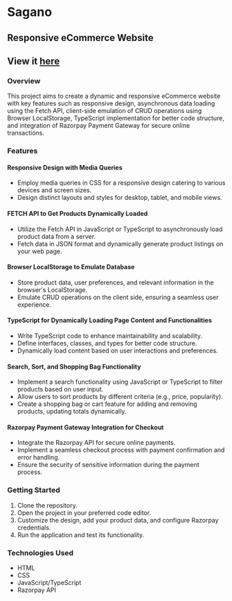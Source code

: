 # Sagano

## Responsive eCommerce Website
## View it [here](https://saganodotstore.netlify.app/)

### Overview

This project aims to create a dynamic and responsive eCommerce website with key features such as responsive design, asynchronous data loading using the Fetch API, client-side emulation of CRUD operations using Browser LocalStorage, TypeScript implementation for better code structure, and integration of Razorpay Payment Gateway for secure online transactions.

### Features

#### Responsive Design with Media Queries

- Employ media queries in CSS for a responsive design catering to various devices and screen sizes.
- Design distinct layouts and styles for desktop, tablet, and mobile views.

#### FETCH API to Get Products Dynamically Loaded

- Utilize the Fetch API in JavaScript or TypeScript to asynchronously load product data from a server.
- Fetch data in JSON format and dynamically generate product listings on your web page.

#### Browser LocalStorage to Emulate Database

- Store product data, user preferences, and relevant information in the browser's LocalStorage.
- Emulate CRUD operations on the client side, ensuring a seamless user experience.

#### TypeScript for Dynamically Loading Page Content and Functionalities

- Write TypeScript code to enhance maintainability and scalability.
- Define interfaces, classes, and types for better code structure.
- Dynamically load content based on user interactions and preferences.

#### Search, Sort, and Shopping Bag Functionality

- Implement a search functionality using JavaScript or TypeScript to filter products based on user input.
- Allow users to sort products by different criteria (e.g., price, popularity).
- Create a shopping bag or cart feature for adding and removing products, updating totals dynamically.

#### Razorpay Payment Gateway Integration for Checkout

- Integrate the Razorpay API for secure online payments.
- Implement a seamless checkout process with payment confirmation and error handling.
- Ensure the security of sensitive information during the payment process.

### Getting Started

1. Clone the repository.
2. Open the project in your preferred code editor.
3. Customize the design, add your product data, and configure Razorpay credentials.
4. Run the application and test its functionality.

### Technologies Used

- HTML
- CSS
- JavaScript/TypeScript
- Razorpay API
